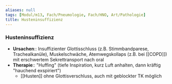 ```yaml
---
aliases: null
tags: [Modul/m13, Fach/Pneumologie, Fach/HNO, Art/Pathologie]
title: Husteninsuffizienz
---
```

### Husteninsuffizienz
- **Ursachen**:: Insuffizienter Glottisschluss (z.B. Stimmbandparese, Trachealkanüle), Muskelschwäche, Atemwegskollaps (z.B. bei [[COPD]]) mit erschwertem Sekrettransport nach oral
- **Therapie**:: "Huffing" (tiefe Inspiration, kurz Luft anhalten, dann kräftig "hauchend exspiriert")
	- [[Husten]] ohne Glottisverschluss, auch mit geblockter TK möglich

